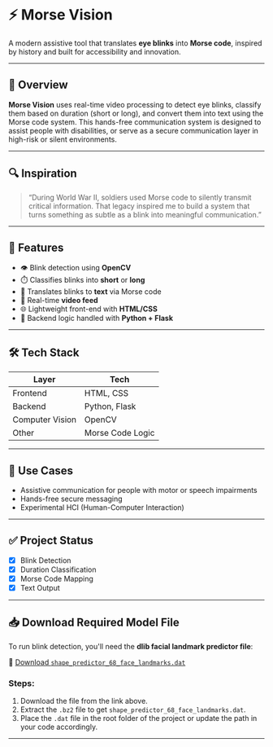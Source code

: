 # ⚡ Morse Vision

A modern assistive tool that translates **eye blinks** into **Morse code**, inspired by history and built for accessibility and innovation.

---

## 🚀 Overview

**Morse Vision** uses real-time video processing to detect eye blinks, classify them based on duration (short or long), and convert them into text using the Morse code system. This hands-free communication system is designed to assist people with disabilities, or serve as a secure communication layer in high-risk or silent environments.

---

## 🔍 Inspiration

> “During World War II, soldiers used Morse code to silently transmit critical information. That legacy inspired me to build a system that turns something as subtle as a blink into meaningful communication.”

---

## 🧠 Features

- 👁️ Blink detection using **OpenCV**
- ⏱️ Classifies blinks into **short** or **long**
- 🔡 Translates blinks to **text** via Morse code
- 🎥 Real-time **video feed**
- 🌐 Lightweight front-end with **HTML/CSS**
- 🧪 Backend logic handled with **Python + Flask**

---

## 🛠️ Tech Stack

| Layer         | Tech                |
|---------------|---------------------|
| Frontend      | HTML, CSS           |
| Backend       | Python, Flask       |
| Computer Vision | OpenCV             |
| Other         | Morse Code Logic    |

---

## 🎯 Use Cases

- Assistive communication for people with motor or speech impairments
- Hands-free secure messaging
- Experimental HCI (Human-Computer Interaction)

---

## ✅ Project Status

- [x] Blink Detection
- [x] Duration Classification
- [x] Morse Code Mapping
- [x] Text Output

---

## 📥 Download Required Model File

To run blink detection, you'll need the **dlib facial landmark predictor file**:

🔗 [Download `shape_predictor_68_face_landmarks.dat`](https://github.com/davisking/dlib-models/raw/master/shape_predictor_68_face_landmarks.dat.bz2)

### Steps:
1. Download the file from the link above.
2. Extract the `.bz2` file to get `shape_predictor_68_face_landmarks.dat`.
3. Place the `.dat` file in the root folder of the project or update the path in your code accordingly.

---

